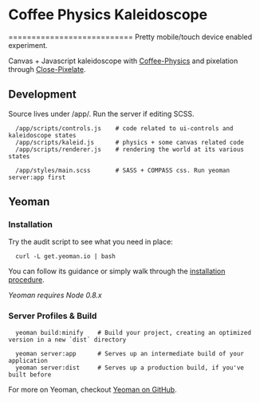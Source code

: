 # Coffee Physics Kaleidoscope

===========================
Pretty mobile/touch device enabled experiment.


Canvas + Javascript kaleidoscope with [Coffee-Physics](https://github.com/soulwire/Coffee-Physics) and 
pixelation through [Close-Pixelate](https://github.com/desandro/close-pixelate).

## Development

Source lives under /app/. Run the server if editing SCSS.

```shell
  /app/scripts/controls.js    # code related to ui-controls and kaleidoscope states
  /app/scripts/kaleid.js      # physics + some canvas related code
  /app/scripts/renderer.js    # rendering the world at its various states
  
  /app/styles/main.scss       # SASS + COMPASS css. Run yeoman server:app first
```

## Yeoman
### Installation

Try the audit script to see what you need in place:

```shell
  curl -L get.yeoman.io | bash
```

You can follow its guidance or simply walk through the [installation procedure](https://github.com/yeoman/yeoman/wiki/Manual-Install).

*Yeoman requires Node 0.8.x*

### Server Profiles & Build

```shell
  yeoman build:minify    # Build your project, creating an optimized version in a new `dist` directory

  yeoman server:app      # Serves up an intermediate build of your application
  yeoman server:dist     # Serves up a production build, if you've built before
```

For more on Yeoman, checkout [Yeoman on GitHub](https://github.com/yeoman/yeoman).